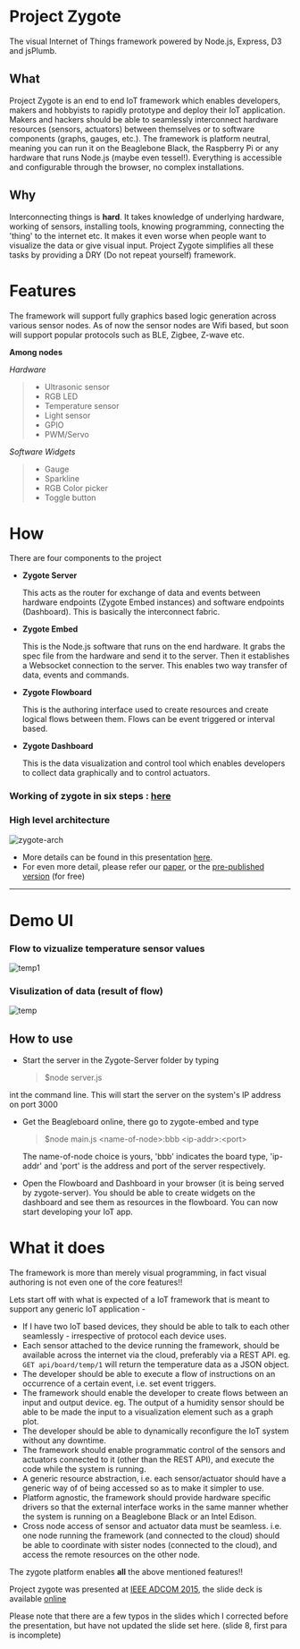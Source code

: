 Project Zygote
==============
The visual Internet of Things framework powered by Node.js, Express, D3 and jsPlumb.

## What
Project Zygote is an end to end IoT framework which enables developers, makers and hobbyists to rapidly prototype and deploy their IoT application. Makers and hackers should be able to seamlessly interconnect hardware resources (sensors, actuators) between themselves or to software components (graphs, gauges, etc.). The framework is platform neutral, meaning you can run it on the Beaglebone Black, the Raspberry Pi or any hardware that runs Node.js (maybe even tessel!). Everything is accessible and configurable through the browser, no complex installations. 

## Why
Interconnecting things is **hard**. It takes knowledge of underlying hardware, working of sensors, installing tools, knowing programming, connecting the 'thing' to the internet etc. It makes it even worse when people want to visualize the data or give visual input. Project Zygote simplifies all these tasks by providing a DRY (Do not repeat yourself) framework. 

# Features
The framework will support fully graphics based logic generation across various sensor nodes.
As of now the sensor nodes are Wifi based, but soon will support popular protocols such as BLE, Zigbee, Z-wave etc.

 **Among nodes**
 
 
 *Hardware*
>   * Ultrasonic sensor
>   * RGB LED
>   * Temperature sensor
>   * Light sensor
>   * GPIO
>   * PWM/Servo

*Software Widgets*
>   * Gauge
>   * Sparkline 
>   * RGB Color picker
>   * Toggle button
 

# How

There are four components to the project
  * **Zygote Server**
  
    This acts as the router for exchange of data and events between hardware endpoints (Zygote Embed instances) and software endpoints (Dashboard). This is basically the interconnect fabric.

  * **Zygote Embed**
  
    This is the Node.js software that runs on the end hardware. It grabs the spec file from the hardware and send it to the server. Then it establishes a Websocket connection to the server. This enables two way transfer of data, events and commands.

  * **Zygote Flowboard**
  
    This is the authoring interface used to create resources and create logical flows between them. Flows can be event triggered or interval based. 

  * **Zygote Dashboard**
  
    This is the data visualization and control tool which enables developers to collect data graphically and to control actuators.
    
### Working of zygote in six steps : [here](https://goo.gl/Z1VSN7)

### High level architecture

![zygote-arch](https://cloud.githubusercontent.com/assets/3639811/20110455/71570616-a60a-11e6-8c4f-bf7e02f81d0c.png)

* More details can be found in this presentation [here](https://goo.gl/CjXvXc).
* For even more detail, please refer our [paper](http://ieeexplore.ieee.org/document/7529813/), or the [pre-published version](https://drive.google.com/file/d/0B8Pib9n32qUvVEtkZlpGN21Mckk/view?usp=sharing) (for free)

---------

# Demo UI
### Flow to vizualize temperature sensor values
![temp1](https://cloud.githubusercontent.com/assets/3639811/7278090/0ea8a20a-e931-11e4-9516-f372c349fced.png)

### Visulization of data (result of flow)
![temp](https://cloud.githubusercontent.com/assets/3639811/7278081/089775f8-e931-11e4-9c50-61c19b1c99b2.png)

## How to use
* Start the server in the Zygote-Server folder by typing 
  > $node server.js
  
 int the command line. This will start the server on the system's IP address on port 3000
* Get the Beagleboard online, there go to zygote-embed and type 
 
  > $node main.js \<name-of-node\>:bbb   \<ip-addr\>:\<port\>
 
  The name-of-node choice is yours, 'bbb' indicates the board type, 'ip-addr' and 'port' is the address and port of the server respectively.
* Open the Flowboard and Dashboard in your browser (it is being served by zygote-server). You should be able to create widgets on the dashboard and see them as resources in the flowboard. You can now start developing your IoT app.


# What it  does
The framework is more than merely visual programming, in fact visual authoring is not even one of the core features!!

Lets start off with what is expected of a IoT framework that is meant to support any generic IoT application -
* If I have two IoT based devices, they should be able to talk to each other seamlessly - irrespective of protocol each device uses.
* Each sensor attached to the device running the framework, should be available across the internet via the cloud, preferably via a REST API. eg. ```GET api/board/temp/1``` will return the temperature data as a JSON object.
* The developer should be able to execute a flow of instructions on an occurrence of a certain event, i.e. set event triggers.
* The framework should enable the developer to create flows between an input and output device. eg. The output of a humidity sensor should be able to be made the input to a visualization element such as a graph plot.
* The developer should be able to dynamically reconfigure the IoT system without any downtime. 
* The framework should enable programmatic control of the sensors and actuators connected to it (other than the REST API), and execute the code while the system is running.
* A generic resource abstraction, i.e. each sensor/actuator should have a generic way of of being accessed so as to make it simpler to use.
* Platform agnostic, the framework should provide hardware specific drivers so that the external interface works in the same manner whether the system is running on a Beaglebone Black or an Intel Edison.
* Cross node access of sensor and actuator data must be seamless. i.e. one node running the framework (and connected to the cloud) should be able to coordinate with sister nodes (connected to the cloud), and access the remote resources on the other node.

The zygote platform enables **all** the above mentioned features!!

Project zygote was presented at [IEEE ADCOM 2015](http://accsindia.org/category/adcom/), the slide deck is available [online](https://raw.githubusercontent.com/wiki/kres/zygote/Zygote-ADCOM.pdf)

Please note that there are a few typos in the slides which I corrected before the presentation, but have not updated the slide set here. (slide 8, first para is incomplete)
